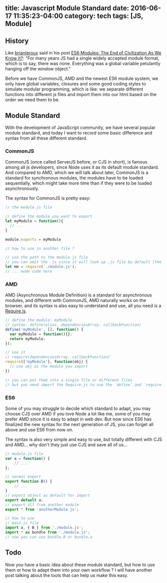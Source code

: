 title: Javascript Module Standard
date: 2016-06-17 11:35:23-04:00
category: tech
tags: [JS, Module]
---

## History

Like [brianleroux](https://medium.com/@brianleroux) said in his post [ES6 Modules: The End of Civilization As We Know It?](https://medium.com/@brianleroux/es6-modules-amd-and-commonjs-c1acefbe6fc0): "For many years JS had a single widely accepted module format, which is to say, there was none. Everything was a global variable petulantly hanging off the window object."

Before we have CommonJS, AMD and the newest ES6 module system, we only have global variables, closures and some good coding styles to simulate modular programming, which is like: we separate different functions into different js files and import them into our html based on the order we need them to be.

## Module Standard

With the development of JavaScript community, we have several popular module standard, and today I want to record some basic difference and syntax from all these different standard.

### CommonJS

CommonJS (once called ServerJS before, or CJS in short), is famous among all js developers, since Node uses it as its default module standard. And compared to AMD, which we will talk about later, CommonJS is a standard for synchronous modules, the modules have to be loaded sequentially, which might take more time than if they were to be loaded asynchronously.

The syntax for CommonJS is pretty easy:

``` javascript
// the module.js file

// define the module you want to export
let myModule = function(){
  // ...
}

module.exports = myModule

// how to use in another file ?

// use the path to the module.js file
// you can omit the .js since it will look up .js file by default (the priority: .node > .js > .json)
let mm = require('./module.js');
// ... mode code here 
```

### AMD

AMD (Asynchronous Module Definition) is a standard for asynchronous modules, and different with CommonJS, AMD naturally works on the browser, and its syntax is also easy to understand and use, all you need is a [Require.js](http://requirejs.org/).

``` javascript
// define the module: myModule
// syntax: define(alias, dependenciesArray, callbackFunction)
define('myModule', [], function() {
  var myModule = function(){};
  return myModule;
});

// use it
// require(dependenciesArray, callbackFunction)
require(['myModule'], function(obj) {
  // use obj as the module you import
})

// you can put them into a single file or different files
// but you need import the Require.js to use the `define` and `require`.
```

### ES6

Some of you may struggle to decide which standard to adapt, you may choose CJS over AMD if you love Node a lot like me, some of you may prefer AMD since it is easy to adapt in web dev. But now since ES6 has finalized the new syntax for the next generation of JS, you can forget all above and use ES6 from now on.

The syntax is also very simple and easy to use, but totally different with CJS and AMD... why don't they just use CJS and save all of us...

``` javascript
// module.js file
var a = function() {
	// ...
}; 

// normal export
export function B() {
	// ...
}
// export object as default for import
export default a;
// export all from another module
export * from 'anotherModule.js';

// how to use
// main.js file
import a, { B } from './module.js';
import * as bundle from './module.js';
// now you can use bundle.B or bundle.a
```

## Todo

Now you have a basic idea about these module standard, but how to use them or how to adapt them into your own workflow ? I will have another post talking about the tools that can help us make this easy.
